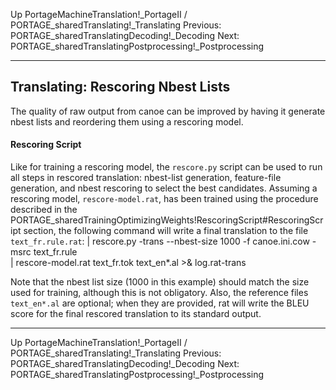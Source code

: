 Up PortageMachineTranslation!_PortageII / PORTAGE_sharedTranslating!_Translating
Previous: PORTAGE_sharedTranslatingDecoding!_Decoding
Next: PORTAGE_sharedTranslatingPostprocessing!_Postprocessing

-------------------------

## Translating: Rescoring Nbest Lists

The quality of raw output from canoe can be improved by having it generate nbest lists and reordering them using a rescoring model.

#### Rescoring Script

Like for training a rescoring model, the `rescore.py` script can be used to run all steps in rescored translation: nbest-list generation, feature-file generation, and nbest rescoring to select the best candidates. Assuming a rescoring model, `rescore-model.rat`, has been trained using the procedure described in the PORTAGE_sharedTrainingOptimizingWeights!RescoringScript#RescoringScript section, the following command will write a final translation to the file `text_fr.rule.rat`:
|   rescore.py -trans --nbest-size 1000 -f canoe.ini.cow -msrc text_fr.rule \
|      rescore-model.rat text_fr.tok text_en*.al >& log.rat-trans

Note that the nbest list size (1000 in this example) should match the size used for training, although this is not obligatory. Also, the reference files `text_en*.al` are optional; when they are provided, rat will write the BLEU score for the final rescored translation to its standard output.


-------------------

Up PortageMachineTranslation!_PortageII / PORTAGE_sharedTranslating!_Translating
Previous: PORTAGE_sharedTranslatingDecoding!_Decoding
Next: PORTAGE_sharedTranslatingPostprocessing!_Postprocessing